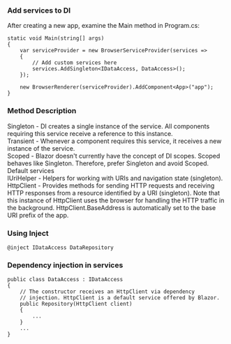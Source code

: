 ### Add services to DI
After creating a new app, examine the Main method in Program.cs:

```
static void Main(string[] args)
{
    var serviceProvider = new BrowserServiceProvider(services =>
    {
        // Add custom services here
        services.AddSingleton<IDataAccess, DataAccess>();
    });

    new BrowserRenderer(serviceProvider).AddComponent<App>("app");
}
```
###  Method	Description
Singleton - DI creates a single instance of the service. All components requiring this service receive a reference to this instance.<br>
Transient -	Whenever a component requires this service, it receives a new instance of the service.<br>
Scoped - Blazor doesn't currently have the concept of DI scopes. Scoped behaves like Singleton. Therefore, prefer Singleton and avoid Scoped.
<br>
Default services<br>
IUriHelper - Helpers for working with URIs and navigation state (singleton).<br>
HttpClient - Provides methods for sending HTTP requests and receiving HTTP responses from a resource identified by a URI (singleton). Note that this instance of HttpClient uses the browser for handling the HTTP traffic in the background. HttpClient.BaseAddress is automatically set to the base URI prefix of the app.
<br>
### Using Inject
```
@inject IDataAccess DataRepository

```

### Dependency injection in services
```
public class DataAccess : IDataAccess
{
    // The constructor receives an HttpClient via dependency
    // injection. HttpClient is a default service offered by Blazor.
    public Repository(HttpClient client)
    {
        ...
    }
    ...
}
```
